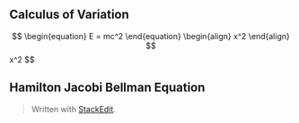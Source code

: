 <script type="text/x-mathjax-config">
MathJax.Hub.Config({
  TeX: { equationNumbers: { autoNumber: "AMS" } }
});
</script>
<script src='https://cdnjs.cloudflare.com/ajax/libs/mathjax/2.7.5/MathJax.js?config=TeX-MML-AM_CHTML' async></script>


## Calculus of Variation
$$
\begin{equation}
   E = mc^2
\end{equation}
\begin{align}
x^2 
\end{align}
$$x^2 $$
## Hamilton Jacobi Bellman Equation
> Written with [StackEdit](https://stackedit.io/).
<!--stackedit_data:
eyJoaXN0b3J5IjpbMjEzNDMzODczNSwxODk3MTAxMDU3LDM0MT
I2MjgzOCwxMTcxNDg4MDkzXX0=
-->